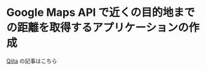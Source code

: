 # Google Maps API で近くの目的地までの距離を取得するアプリケーションの作成

[Qiita](https://qiita.com/toshifumiimanishi/private/b53b806f9e0090afcd70) の記事はこちら
